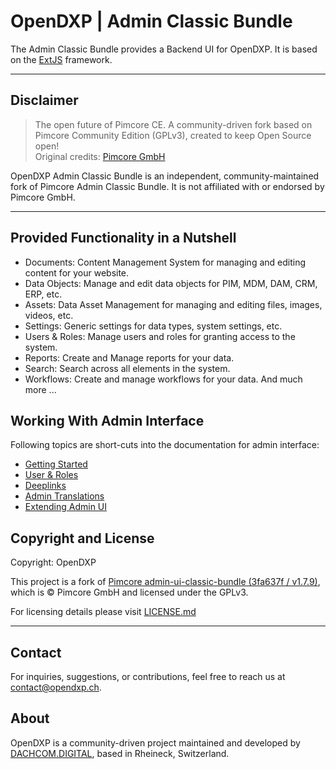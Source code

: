 # OpenDXP | Admin Classic Bundle

The Admin Classic Bundle provides a Backend UI for OpenDXP.
It is based on the [ExtJS](https://www.sencha.com/products/extjs/) framework.

***

## Disclaimer

> The open future of Pimcore CE. A community-driven fork based on Pimcore Community Edition (GPLv3), created to keep Open Source open!  
> Original credits: [Pimcore GmbH](https://www.pimcore.com)

OpenDXP Admin Classic Bundle is an independent, community-maintained fork of Pimcore Admin Classic Bundle.
It is not affiliated with or endorsed by Pimcore GmbH.

***

## Provided Functionality in a Nutshell
- Documents: Content Management System for managing and editing content for your website.
- Data Objects: Manage and edit data objects for PIM, MDM, DAM, CRM, ERP, etc.
- Assets: Data Asset Management for managing and editing files, images, videos, etc.
- Settings: Generic settings for data types, system settings, etc.
- Users & Roles: Manage users and roles for granting access to the system.
- Reports: Create and Manage reports for your data.
- Search: Search across all elements in the system.
- Workflows: Create and manage workflows for your data.
And much more ...

## Working With Admin Interface

Following topics are short-cuts into the documentation for admin interface:

- [Getting Started](https://github.com/open-dxp/opendxp/blob/1.x/doc/01_Getting_Started/06_Create_a_First_Project.md)
- [User & Roles](https://github.com/open-dxp/opendxp/blob/1.x/doc/22_Administration_of_OpenDxp/07_Users_and_Roles.md)
- [Deeplinks](https://github.com/open-dxp/opendxp/blob/1.x/doc/20_Extending_OpenDxp/23_Deeplinks_into_Admin_Interface.md)
- [Admin Translations](https://github.com/open-dxp/opendxp/blob/1.x/doc/06_Multi_Language_i18n/07_Admin_Translations.md)
- [Extending Admin UI](https://github.com/open-dxp/opendxp/blob/1.x/doc/20_Extending_OpenDxp/13_Bundle_Developers_Guide/06_Event_Listener_UI.md)

## Copyright and License 
Copyright: OpenDXP

This project is a fork of [Pimcore admin-ui-classic-bundle (3fa637f / v1.7.9)](https://github.com/pimcore/admin-ui-classic-bundle/tree/3fa637f9c728be6590204323db70c67610ad7237),
which is © Pimcore GmbH and licensed under the GPLv3.

For licensing details please visit [LICENSE.md](LICENSE.md)

***

## Contact
For inquiries, suggestions, or contributions, feel free to reach us at contact@opendxp.ch.

## About
OpenDXP is a community-driven project maintained and developed by [DACHCOM.DIGITAL](https://www.dachcom.com/de-ch), based in Rheineck, Switzerland.
